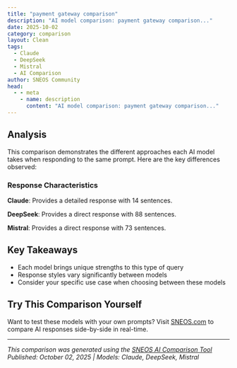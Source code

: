 ```yaml
---
title: "payment gateway comparison"
description: "AI model comparison: payment gateway comparison..."
date: 2025-10-02
category: comparison
layout: Clean
tags:
  - Claude
  - DeepSeek
  - Mistral
  - AI Comparison
author: SNEOS Community
head:
  - - meta
    - name: description
      content: "AI model comparison: payment gateway comparison..."
---
```


<ChatComparison
  title="payment gateway comparison"
  prompt="payment gateway comparison"
  :responses='{
    "Claude": "Here\u0027s a comprehensive comparison of popular payment gateways:\n\n## Top Payment Gateways Comparison\n\n### **PayPal**\n**Best for:** Small to medium businesses, international transactions\n- **Fees:** 2.9% \u002B $0.30 per transaction (standard)\n- **Pros:** Widely recognized, easy setup, buyer protection\n- **Cons:** Higher fees, account holds possible, limited customization\n- **Features:** Mobile payments, invoicing, recurring billing\n\n### **Stripe**\n**Best for:** Developers, online businesses, SaaS companies\n- **Fees:** 2.9% \u002B $0.30 per transaction\n- **Pros:** Developer-friendly APIs, extensive customization, global reach\n- **Cons:** Requires technical knowledge, limited phone support\n- **Features:** Subscription billing, marketplace payments, fraud detection\n\n### **Square**\n**Best for:** Retail, restaurants, small businesses\n- **Fees:** 2.6% \u002B $0.10 (in-person), 2.9% \u002B $0.30 (online)\n- **Pros:** Free POS system, integrated hardware, transparent pricing\n- **Cons:** Limited international support, basic online features\n- **Features:** Inventory management, analytics, loyalty programs\n\n### **Authorize.Net**\n**Best for:** Established businesses, high-volume transactions\n- **Fees:** 2.9% \u002B $0.30 \u002B $25 monthly gateway fee\n- **Pros:** Reliable, extensive features, good security\n- **Cons:** Monthly fees, complex setup, dated interface\n- **Features:** Recurring billing, fraud detection, virtual terminal\n\n### **Adyen**\n**Best for:** Large enterprises, global businesses\n- **Fees:** Custom pricing (typically 0.60-3.5%)\n- **Pros:** Single global platform, extensive payment methods, enterprise features\n- **Cons:** High minimum requirements, complex implementation\n- **Features:** Risk management, data insights, omnichannel payments\n\n## Key Factors to Consider\n\n### **Transaction Fees**\n- **Volume-based:** Higher volume often means better rates\n- **Interchange-plus:** More transparent pricing structure\n- **Flat rate:** Simpler but may be more expensive for large transactions\n\n### **Integration \u0026 Setup**\n- **Technical requirements:** API complexity, documentation quality\n- **Time to market:** How quickly you can start accepting payments\n- **Customization:** Checkout experience flexibility\n\n### **Geographic Coverage**\n- **Supported countries:** Where you can accept payments from\n- **Currency support:** Multi-currency capabilities\n- **Local payment methods:** Region-specific payment options\n\n### **Security \u0026 Compliance**\n- **PCI DSS compliance:** Required for handling card data\n- **Fraud protection:** Built-in security measures\n- **Data encryption:** Payment data security\n\n### **Customer Support**\n- **Availability:** 24/7 vs business hours\n- **Support channels:** Phone, chat, email\n- **Response times:** How quickly issues are resolved\n\n## Specialized Options\n\n### **Industry-Specific**\n- **WooCommerce Payments:** WordPress/WooCommerce stores\n- **Shopify Payments:** Shopify stores\n- **Amazon Pay:** E-commerce with Amazon integration\n- **Apple Pay/Google Pay:** Mobile-first businesses\n\n### **High-Risk Businesses**\n- **PaymentCloud**\n- **Durango Merchant Services**\n- **eMerchantBroker**\n\n## Selection Criteria Checklist\n\n\u2713 **Business size and transaction volume**\n\u2713 **Geographic requirements**\n\u2713 **Technical capabilities**\n\u2713 **Budget for fees and setup costs**\n\u2713 **Integration requirements**\n\u2713 **Customer preferences**\n\u2713 **Industry-specific needs**\n\u2713 **Growth plans**\n\nWould you like me to dive deeper into any specific gateway or help you choose based on your particular business requirements?",
    "DeepSeek": "Of course. Here is a comprehensive comparison of popular payment gateways to help you choose the right one for your business.\n\nThis guide breaks down the key players based on business size, model, and specific needs.\n\n### Quick Comparison Table\n\n| Feature | Stripe | PayPal | Square | Authorize.Net | Adyen |\n| :--- | :--- | :--- | :--- | :--- | :--- |\n| **Best For** | Developers, online businesses, subscriptions | New businesses, freelancers, global brand recognition | In-person/retail, omnichannel simplicity | Businesses already with a merchant account | Large enterprises, global sales |\n| **Pricing Model** | Pay-as-you-go | Pay-as-you-go | Pay-as-you-go | Monthly fee \u002B pay-as-you-go | Custom/Volume-based |\n| **Transaction Fee** | 2.9% \u002B $0.30 (online) | 2.99% \u002B $0.49 (standard) | 2.6% \u002B $0.10 (in-person) | 2.9% \u002B $0.30 (gateway fee only) | Custom (typically lower) |\n| **Monthly Fee** | $0 | $0 (Optional $30 for Virtual Terminal) | $0 | $25 | Custom (often high) |\n| **Setup Fee** | $0 | $0 | $0 | $0 | Custom |\n| **Key Strength** | Powerful API, customization, global reach | Trusted brand, easy setup, wide user adoption | All-in-one ecosystem, hardware integration | Long-standing reliability, extensive features | Unified commerce, 250\u002B payment methods |\n| **Key Weakness** | Less \u0022out-of-the-box\u0022 for non-devs | Can be costly, account holds/freezes | Less customizable for complex online needs | Can be more expensive for small volume | Not for small businesses |\n\n---\n\n### In-Depth Gateway Breakdown\n\n#### 1. Stripe\nStripe is the developer\u0027s favorite, known for its powerful and flexible API.\n\n*   **Pros:**\n    *   **Excellent Developer Experience:** Incredibly well-documented API for fully custom payment integrations.\n    *   **Global Scale:** Supports 135\u002B currencies and numerous local payment methods (like iDEAL, SEPA).\n    *   **Rich Feature Set:** Built-in tools for subscriptions, invoicing, fraud prevention (Radar), and more.\n    *   **Transparent Pricing:** No monthly fees or hidden costs for standard accounts.\n*   **Cons:**\n    *   **Requires Technical Skill:** Not the best \u0022out-of-the-box\u0022 solution for non-technical users.\n    *   **Customer Support:** Primarily email-based; phone support is limited.\n*   **Ideal for:** Tech-savvy businesses, SaaS companies, marketplaces, subscription services, and international e-commerce.\n\n#### 2. PayPal\nPayPal is the most recognized name in online payments, offering trust and simplicity.\n\n*   **Pros:**\n    *   **Consumer Trust:** Over 400 million active accounts; customers feel safe checking out with PayPal.\n    *   **Extremely Easy Setup:** \u0022Pay with PayPal\u0022 button can be added to a site in minutes.\n    *   **Wide Acceptance:** Accepted by nearly every e-commerce platform.\n    *   **Multiple Products:** Includes PayPal Checkout, Venmo, PayPal Credit, and Braintree (a developer-centric gateway).\n*   **Cons:**\n    *   **Higher Fees:** Can be more expensive than competitors, especially for micro-transactions.\n    *   **Account Stability:** Known for occasionally freezing funds and accounts for review.\n    *   **User Experience:** Can redirect customers away from your site to complete payment.\n*   **Ideal for:** New businesses, freelancers, B2C e-commerce, and any business that benefits from the PayPal brand.\n\n#### 3. Square\nSquare started with in-person payments and has built a full ecosystem around it.\n\n*   **Pros:**\n    *   **All-in-One Ecosystem:** Seamlessly integrates POS, hardware, payroll, invoices, and online stores.\n    *   **Excellent for In-Person Sales:** Simple, transparent pricing for card-present transactions.\n    *   **User-Friendly:** Very easy to set up and use with minimal technical knowledge.\n    *   **Free Online Store:** Offers a basic online storefront for free.\n*   **Cons:**\n    *   **Online-Only Rates:** Higher than some competitors for e-commerce (2.9% \u002B $0.30).\n    *   **Less Customizable:** Not as developer-friendly as Stripe for complex integrations.\n*   **Ideal for:** Retail stores, restaurants, service-based businesses, and small businesses wanting a unified system.\n\n#### 4. Authorize.Net\nA long-standing, reliable gateway that is often offered by banks and merchant account providers.\n\n*   **Pros:**\n    *   **Reliability \u0026 Stability:** One of the oldest players, known for its uptime and security.\n    *   **Extensive Features:** Includes a virtual terminal, recurring billing, and advanced fraud detection.\n    *   **Wide Integration:** Works with almost every shopping cart and merchant account.\n*   **Cons:**\n    *   **Cost Structure:** Requires a monthly gateway fee ($25) on top of transaction fees, making it expensive for low-volume businesses.\n    *   **Older Interface:** The user experience can feel dated compared to modern competitors.\n*   **Ideal for:** Established small-to-medium businesses that already have a merchant account and value reliability over the lowest cost.\n\n#### 5. Adyen\nA global enterprise-grade payments platform that powers companies like Uber, Spotify, and eBay.\n\n*   **Pros:**\n    *   **Unified Commerce:** Single platform to process online, in-app, and in-store payments.\n    *   **Global Reach:** Supports a vast number of local currencies and payment methods worldwide.\n    *   **Optimized Checkout:** Data-driven tools to increase conversion rates.\n    *   **Interchange\u002B\u002B Pricing:** Most transparent and often cheapest pricing model for high volume.\n*   **Cons:**\n    *   **Not for SMBs:** Has a high barrier to entry, often requiring significant monthly processing volume.\n    *   **Custom Pricing:** You must contact sales for a quote.\n*   **Ideal for:** Large enterprises, international brands, and businesses with complex, high-volume payment needs.\n\n---\n\n### Key Factors to Consider When Choosing\n\n1.  **Your Business Model:**\n    *   **Online-Only:** Stripe, PayPal, Authorize.Net.\n    *   **In-Person/Retail:** Square is the leader.\n    *   **Both (Omnichannel):** Square, Stripe, Adyen.\n    *   **Subscriptions/SaaS:** Stripe is the gold standard.\n\n2.  **Technical Expertise:**\n    *   **High (You have developers):** Stripe, Braintree.\n    *   **Low (You want simplicity):** Square, PayPal Standard.\n\n3.  **Pricing Structure:**\n    *   **Pay-as-you-go (No monthly fee):** Best for new or low-volume businesses (Stripe, PayPal, Square).\n    *   **Flat-rate \u002B Monthly fee:** Can be cheaper for high-volume businesses (Authorize.Net, traditional merchant accounts).\n\n4.  **Sales Volume:**\n    *   **Low to Medium:** Stick with pay-as-you-go providers.\n    *   **High Volume ($10k\u002B/month):** Negotiate custom rates with Stripe, or look at interchange-plus pricing from providers like Adyen or traditional merchant accounts.\n\n5.  **International Sales:**\n    *   **Must-Haves:** Multi-currency support, local payment methods (e.g., iDEAL in Netherlands, Alipay in China).\n    *   **Best Options:** Stripe, Adyen, PayPal.\n\n### Final Recommendation\n\n*   **For most new online businesses:** Start with **Stripe** or **PayPal**. They are easy to integrate via platforms like Shopify or WooCommerce and have no monthly fees.\n*   **For a physical store or mobile services:** **Square** is the easiest and most cost-effective starting point.\n*   **For a tech-heavy business or subscriptions:** **Stripe** is almost always the best choice.\n*   **For large, global enterprises:** **Adyen** is the platform to evaluate for its unified commerce and global capabilities.\n\n**Next Step:** Most providers offer sandbox/test modes. **Create a free account** with your top 2-3 choices and try their dashboard and integration process to see which feels right for you.",
    "Mistral": "Choosing the right payment gateway is crucial for any business that processes online transactions. Here\u0027s a comparison of some popular payment gateways based on several key factors:\n\n### 1. **Stripe**\n- **Fees**: 2.9% \u002B $0.30 per transaction for domestic cards.\n- **Features**: Supports multiple currencies, recurring billing, invoicing, and extensive developer tools.\n- **Integration**: Easy to integrate with various e-commerce platforms and custom solutions.\n- **Security**: PCI DSS compliant, supports 3D Secure.\n- **Customer Support**: Good documentation and community support, but limited direct support.\n\n### 2. **PayPal**\n- **Fees**: 2.9% \u002B $0.30 per transaction for domestic cards.\n- **Features**: Widely recognized brand, supports multiple currencies, invoicing, and recurring payments.\n- **Integration**: Easy to integrate with various e-commerce platforms.\n- **Security**: PCI DSS compliant, supports 3D Secure.\n- **Customer Support**: Good customer support with multiple channels.\n\n### 3. **Square**\n- **Fees**: 2.6% \u002B $0.10 per transaction for in-person payments, 2.9% \u002B $0.30 for online transactions.\n- **Features**: Point-of-sale (POS) system, invoicing, recurring payments, and extensive reporting tools.\n- **Integration**: Easy to integrate with various e-commerce platforms.\n- **Security**: PCI DSS compliant, supports 3D Secure.\n- **Customer Support**: Good customer support with multiple channels.\n\n### 4. **Authorize.Net**\n- **Fees**: $25 monthly fee \u002B 2.9% \u002B $0.30 per transaction.\n- **Features**: Advanced fraud detection, recurring billing, and invoicing.\n- **Integration**: Easy to integrate with various e-commerce platforms.\n- **Security**: PCI DSS compliant, supports 3D Secure.\n- **Customer Support**: Good customer support with multiple channels.\n\n### 5. **Braintree**\n- **Fees**: 2.9% \u002B $0.30 per transaction for domestic cards.\n- **Features**: Supports multiple currencies, recurring billing, invoicing, and extensive developer tools.\n- **Integration**: Easy to integrate with various e-commerce platforms and custom solutions.\n- **Security**: PCI DSS compliant, supports 3D Secure.\n- **Customer Support**: Good documentation and community support, but limited direct support.\n\n### 6. **Adyen**\n- **Fees**: Varies by region and transaction type, typically around 2.9% \u002B $0.30 per transaction.\n- **Features**: Supports multiple currencies, recurring billing, invoicing, and extensive developer tools.\n- **Integration**: Easy to integrate with various e-commerce platforms and custom solutions.\n- **Security**: PCI DSS compliant, supports 3D Secure.\n- **Customer Support**: Good customer support with multiple channels.\n\n### 7. **2Checkout**\n- **Fees**: 3.5% \u002B $0.35 per transaction for domestic cards.\n- **Features**: Supports multiple currencies, recurring billing, invoicing, and extensive developer tools.\n- **Integration**: Easy to integrate with various e-commerce platforms and custom solutions.\n- **Security**: PCI DSS compliant, supports 3D Secure.\n- **Customer Support**: Good customer support with multiple channels.\n\n### 8. **Razorpay**\n- **Fees**: 2% \u002B \u20B93 per transaction for domestic cards.\n- **Features**: Supports multiple currencies, recurring billing, invoicing, and extensive developer tools.\n- **Integration**: Easy to integrate with various e-commerce platforms and custom solutions.\n- **Security**: PCI DSS compliant, supports 3D Secure.\n- **Customer Support**: Good customer support with multiple channels.\n\n### Key Considerations:\n- **Transaction Fees**: Compare the fees to ensure they align with your business model.\n- **Features**: Ensure the gateway supports the features you need, such as recurring billing or multi-currency support.\n- **Integration**: Check for ease of integration with your existing systems and platforms.\n- **Security**: Ensure the gateway is PCI DSS compliant and supports 3D Secure.\n- **Customer Support**: Good customer support can be crucial for resolving issues quickly.\n\n### Conclusion:\nThe best payment gateway for your business will depend on your specific needs, such as transaction volume, international reach, and the complexity of your payment processes. Evaluate each option based on the key considerations mentioned above to make an informed decision."
  }'
  published-date="11:06"
/>

## Analysis

This comparison demonstrates the different approaches each AI model takes when responding to the same prompt. Here are the key differences observed:

### Response Characteristics

**Claude**: Provides a detailed response with 14 sentences. 

**DeepSeek**: Provides a direct response with 88 sentences. 

**Mistral**: Provides a direct response with 73 sentences. 

## Key Takeaways

- Each model brings unique strengths to this type of query
- Response styles vary significantly between models
- Consider your specific use case when choosing between these models

## Try This Comparison Yourself

Want to test these models with your own prompts? Visit [SNEOS.com](https://sneos.com) to compare AI responses side-by-side in real-time.

---

*This comparison was generated using the [SNEOS AI Comparison Tool](https://sneos.com)*
*Published: October 02, 2025 | Models: Claude, DeepSeek, Mistral*
